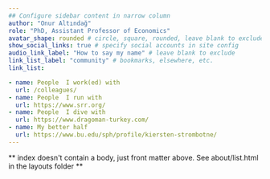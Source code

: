 ```yaml
---
## Configure sidebar content in narrow column
author: "Onur Altındağ"
role: "PhD, Assistant Professor of Economics"
avatar_shape: rounded # circle, square, rounded, leave blank to exclude
show_social_links: true # specify social accounts in site config
audio_link_label: "How to say my name" # leave blank to exclude
link_list_label: "community" # bookmarks, elsewhere, etc.
link_list:

- name: People  I work(ed) with  
  url: /colleagues/
- name: People  I run with 
  url: https://www.srr.org/ 
- name: People  I dive with  
  url: https://www.dragoman-turkey.com/  
- name: My better half
  url: https://www.bu.edu/sph/profile/kiersten-strombotne/
---
```


** index doesn't contain a body, just front matter above.
See about/list.html in the layouts folder **